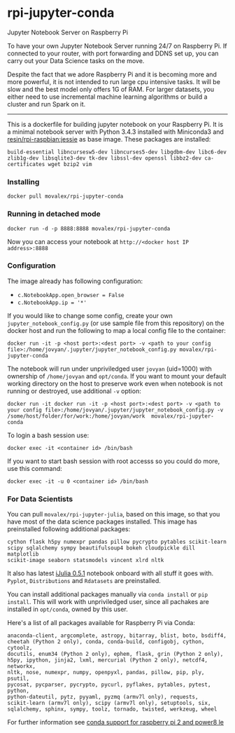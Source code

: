 # rpi-jupyter-conda
Jupyter Notebook Server on Raspberry Pi

To have your own Jupyter Notebook Server running 24/7 on Raspberry Pi. If connected to your router, with port forwarding and DDNS set up, you can carry out your Data Science tasks on the move.

Despite the fact that we adore Raspberry Pi and it is becoming more and more powerful, it is not intended to run large cpu intensive tasks. It will be slow and the best model only offers 1G of RAM. For larger datasets, you either need to use incremental machine learning algorithms or build a cluster and run Spark on it. 

----------
This is a dockerfile for building jupyter notebook on your Raspberry Pi. It is a minimal notebook server with Python 3.4.3 installed with Miniconda3 and [resin/rpi-raspbian:jessie](https://hub.docker.com/r/resin/rpi-raspbian/) as base image. These packages are installed:

    build-essential libncursesw5-dev libncurses5-dev libgdbm-dev libc6-dev zlib1g-dev libsqlite3-dev tk-dev libssl-dev openssl libbz2-dev ca-certificates wget bzip2 vim

### Installing

    docker pull movalex/rpi-jupyter-conda

### Running in detached mode

    docker run -d -p 8888:8888 movalex/rpi-jupyter-conda 

Now you can access your notebook at `http://<docker host IP address>:8888`

### Configuration
The image already has following configuration:

* `c.NotebookApp.open_browser = False`
* `c.NotebookApp.ip = '*'`

If you would like to change some config, create your own `jupyter_notebook_config.py` (or use sample file from this repository) on the docker host and run the following to map a local config file to the container:

    docker run -it -p <host port>:<dest port> -v <path to your config file>:/home/jovyan/.jupyter/jupyter_notebook_config.py movalex/rpi-jupyter-conda

The notebook will run under unpriviledged user `jovyan` (uid=1000) with ownership of `/home/jovyan` and `opt/conda`. If you want to mount your default working directory on the host to preserve work even when notebook is not running or destroyed, use additional `-v` option:

    docker run -it docker run -it -p <host port>:<dest port> -v <path to your config file>:/home/jovyan/.jupyter/jupyter_notebook_config.py -v /some/host/folder/for/work:/home/jovyan/work  movalex/rpi-jupyter-conda

To login a bash session use:

    docker exec -it <container id> /bin/bash

If you want to start bash session with root accesss so you could do more, use this command:

    docker exec -it -u 0 <container id> /bin/bash

### For Data Scientists
You can pull `movalex/rpi-jupyter-julia`, based on this image, so that you have most of the data science packages installed. This image has preinstalled following additional packages: 

    cython flask h5py numexpr pandas pillow pycrypto pytables scikit-learn 
    scipy sqlalchemy sympy beautifulsoup4 bokeh cloudpickle dill matplotlib
    scikit-image seaborn statsmodels vincent xlrd nltk

It also has latest [iJulia 0.5.1](https://julialang.org/) notebook onboard with all stuff it goes with. `Pyplot`, `Distributions` and `Rdatasets` are preinstalled.

You can install additional packages manually via `conda install` or `pip install`. This will work with unpriviledged user, since all pachakes are installed in `opt/conda`, owned by this user.

Here's a list of all packages available for Raspberry Pi via Conda:
    
    anaconda-client, argcomplete, astropy, bitarray, blist, boto, bsdiff4,
    cheetah (Python 2 only), conda, conda-build, configobj, cython, cytoolz,
    docutils, enum34 (Python 2 only), ephem, flask, grin (Python 2 only),
    h5py, ipython, jinja2, lxml, mercurial (Python 2 only), netcdf4, networkx,
    nltk, nose, numexpr, numpy, openpyxl, pandas, pillow, pip, ply, psutil,
    pycosat, pycparser, pycrypto, pycurl, pyflakes, pytables, pytest, python,
    python-dateutil, pytz, pyyaml, pyzmq (armv7l only), requests,
    scikit-learn (armv7l only), scipy (armv7l only), setuptools, six,
    sqlalchemy, sphinx, sympy, toolz, tornado, twisted, werkzeug, wheel

For further information see [conda support for raspberry pi 2 and power8 le](https://www.continuum.io/content/conda-support-raspberry-pi-2-and-power8-le)
